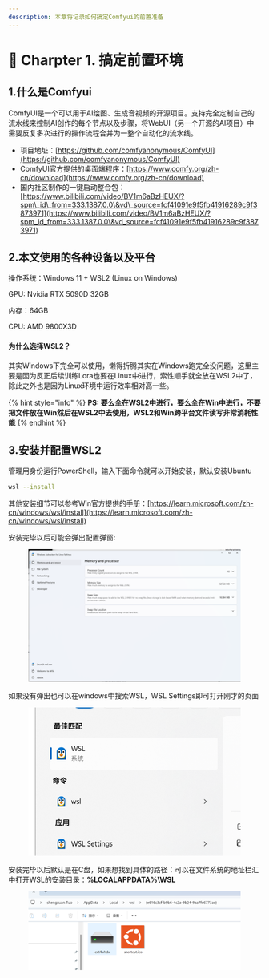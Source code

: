 ```yaml
---
description: 本章将记录如何搞定Comfyui的前置准备
---
```


# 👻 Charpter 1. 搞定前置环境

## 1.什么是Comfyui

ComfyUI是一个可以用于AI绘图、生成音视频的开源项目。支持完全定制自己的流水线来控制AI创作的每个节点以及步骤，将WebUI（另一个开源的AI项目）中需要反复多次进行的操作流程合并为一整个自动化的流水线。

* 项目地址：[https://github.com/comfyanonymous/ComfyUI](https://github.com/comfyanonymous/ComfyUI)
* ComfyUI官方提供的桌面端程序：[https://www.comfy.org/zh-cn/download](https://www.comfy.org/zh-cn/download)
* 国内社区制作的一键启动整合包：[https://www.bilibili.com/video/BV1m6aBzHEUX/?spm\_id\_from=333.1387.0.0\&vd\_source=fcf41091e9f5fb41916289c9f3873971](https://www.bilibili.com/video/BV1m6aBzHEUX/?spm_id_from=333.1387.0.0\&vd_source=fcf41091e9f5fb41916289c9f3873971)

## 2.本文使用的各种设备以及平台

操作系统：Windows 11 + WSL2 (Linux on Windows)

GPU: Nvidia RTX 5090D 32GB

内存：64GB

CPU: AMD 9800X3D

#### 为什么选择WSL2？

其实Windows下完全可以使用，懒得折腾其实在Windows跑完全没问题，这里主要是因为反正后续训练Lora也要在Linux中进行，索性顺手就全放在WSL2中了，除此之外也是因为Linux环境中运行效率相对高一些。

{% hint style="info" %}
**PS: 要么全在WSL2中进行，要么全在Win中进行，不要把文件放在Win然后在WSL2中去使用，WSL2和Win跨平台文件读写非常消耗性能**
{% endhint %}

## 3.安装并配置WSL2

管理用身份运行PowerShell，输入下面命令就可以开始安装，默认安装Ubuntu

```sh
wsl --install
```

其他安装细节可以参考Win官方提供的手册：[https://learn.microsoft.com/zh-cn/windows/wsl/install](https://learn.microsoft.com/zh-cn/windows/wsl/install)

安装完毕以后可能会弹出配置弹窗:

<figure><img src="../../.gitbook/assets/image (1) (1).png" alt="" width="563"><figcaption></figcaption></figure>

如果没有弹出也可以在windows中搜索WSL，WSL Settings即可打开刚才的页面

<figure><img src="../../.gitbook/assets/image (5).png" alt="" width="464"><figcaption></figcaption></figure>

安装完毕以后默认是在C盘，如果想找到具体的路径：可以在文件系统的地址栏汇中打开WSL的安装目录：**%LOCALAPPDATA%\WSL**

<figure><img src="../../.gitbook/assets/image (2) (1).png" alt="" width="563"><figcaption></figcaption></figure>
